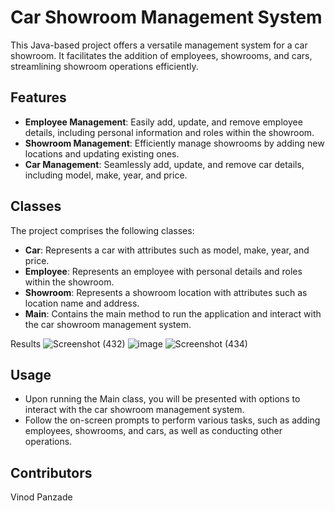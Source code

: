 
# Car Showroom Management System

This Java-based project offers a versatile management system for a car showroom. It facilitates the addition of employees, showrooms, and cars, streamlining showroom operations efficiently.

## Features

- **Employee Management**: Easily add, update, and remove employee details, including personal information and roles within the showroom.
- **Showroom Management**: Efficiently manage showrooms by adding new locations and updating existing ones.
- **Car Management**: Seamlessly add, update, and remove car details, including model, make, year, and price.

## Classes

The project comprises the following classes:

- **Car**: Represents a car with attributes such as model, make, year, and price.
- **Employee**: Represents an employee with personal details and roles within the showroom.
- **Showroom**: Represents a showroom location with attributes such as location name and address.
- **Main**: Contains the main method to run the application and interact with the car showroom management system.

Results
![Screenshot (432)](https://github.com/vinodpanzade/Car-Showroom-Management-System-/assets/161502332/609ab443-42c9-47e8-937b-d51383f93e05)
![image](https://github.com/vinodpanzade/Car-Showroom-Management-System-/assets/161502332/31392a13-2a3e-4340-b98c-6635772b451a)
![Screenshot (434)](https://github.com/vinodpanzade/Car-Showroom-Management-System-/assets/161502332/87eb8032-c311-4a01-998b-235b3efacc92)




## Usage

- Upon running the Main class, you will be presented with options to interact with the car showroom management system.
- Follow the on-screen prompts to perform various tasks, such as adding employees, showrooms, and cars, as well as conducting other operations.

## Contributors
Vinod Panzade

